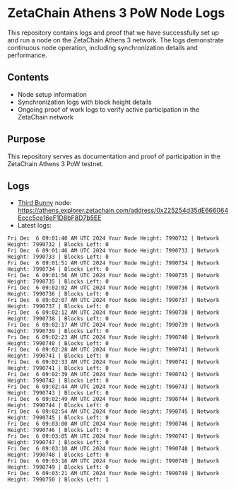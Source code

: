 # ZetaChain Athens 3 PoW Node Logs
This repository contains logs and proof that we have successfully set up and run a node on the ZetaChain Athens 3 network. The logs demonstrate continuous node operation, including synchronization details and performance.

## Contents
- Node setup information
- Synchronization logs with block height details
- Ongoing proof of work logs to verify active participation in the ZetaChain network

## Purpose
This repository serves as documentation and proof of participation in the ZetaChain Athens 3 PoW testnet.

## Logs

- [Third Bunny](https://thirdbunny.xyz/) node: https://athens.explorer.zetachain.com/address/0x225254d35dE666064Eccc5ce16eF1D8bF8D7b5EE
- Latest logs:
```
Fri Dec  6 09:01:40 AM UTC 2024 Your Node Height: 7990732 | Network Height: 7990732 | Blocks Left: 0
Fri Dec  6 09:01:46 AM UTC 2024 Your Node Height: 7990733 | Network Height: 7990733 | Blocks Left: 0
Fri Dec  6 09:01:51 AM UTC 2024 Your Node Height: 7990734 | Network Height: 7990734 | Blocks Left: 0
Fri Dec  6 09:01:56 AM UTC 2024 Your Node Height: 7990735 | Network Height: 7990735 | Blocks Left: 0
Fri Dec  6 09:02:02 AM UTC 2024 Your Node Height: 7990736 | Network Height: 7990736 | Blocks Left: 0
Fri Dec  6 09:02:07 AM UTC 2024 Your Node Height: 7990737 | Network Height: 7990737 | Blocks Left: 0
Fri Dec  6 09:02:12 AM UTC 2024 Your Node Height: 7990738 | Network Height: 7990738 | Blocks Left: 0
Fri Dec  6 09:02:17 AM UTC 2024 Your Node Height: 7990739 | Network Height: 7990739 | Blocks Left: 0
Fri Dec  6 09:02:23 AM UTC 2024 Your Node Height: 7990740 | Network Height: 7990740 | Blocks Left: 0
Fri Dec  6 09:02:28 AM UTC 2024 Your Node Height: 7990741 | Network Height: 7990741 | Blocks Left: 0
Fri Dec  6 09:02:33 AM UTC 2024 Your Node Height: 7990741 | Network Height: 7990741 | Blocks Left: 0
Fri Dec  6 09:02:39 AM UTC 2024 Your Node Height: 7990742 | Network Height: 7990742 | Blocks Left: 0
Fri Dec  6 09:02:44 AM UTC 2024 Your Node Height: 7990743 | Network Height: 7990743 | Blocks Left: 0
Fri Dec  6 09:02:49 AM UTC 2024 Your Node Height: 7990744 | Network Height: 7990744 | Blocks Left: 0
Fri Dec  6 09:02:54 AM UTC 2024 Your Node Height: 7990745 | Network Height: 7990745 | Blocks Left: 0
Fri Dec  6 09:03:00 AM UTC 2024 Your Node Height: 7990746 | Network Height: 7990746 | Blocks Left: 0
Fri Dec  6 09:03:05 AM UTC 2024 Your Node Height: 7990747 | Network Height: 7990747 | Blocks Left: 0
Fri Dec  6 09:03:10 AM UTC 2024 Your Node Height: 7990748 | Network Height: 7990748 | Blocks Left: 0
Fri Dec  6 09:03:16 AM UTC 2024 Your Node Height: 7990749 | Network Height: 7990749 | Blocks Left: 0
Fri Dec  6 09:03:21 AM UTC 2024 Your Node Height: 7990749 | Network Height: 7990750 | Blocks Left: 1
```
